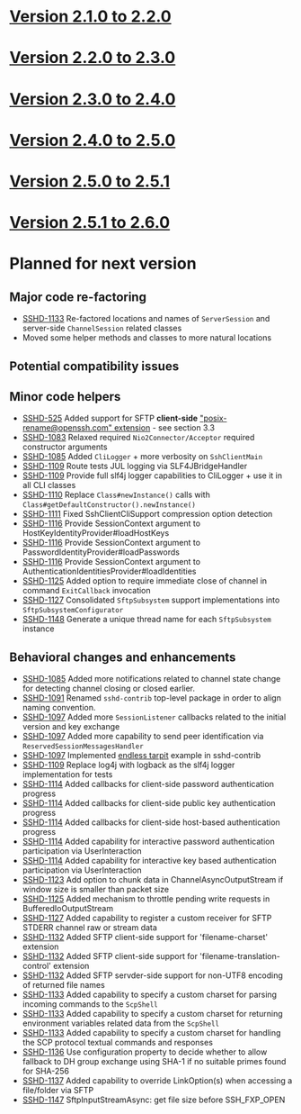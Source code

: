 # [Version 2.1.0 to 2.2.0](./docs/changes/2.2.0.md)

# [Version 2.2.0 to 2.3.0](./docs/changes/2.3.0.md)

# [Version 2.3.0 to 2.4.0](./docs/changes/2.4.0.md)

# [Version 2.4.0 to 2.5.0](./docs/changes/2.5.0.md)

# [Version 2.5.0 to 2.5.1](./docs/changes/2.5.1.md)

# [Version 2.5.1 to 2.6.0](./docs/changes/2.6.0.md)

# Planned for next version

## Major code re-factoring

* [SSHD-1133](https://issues.apache.org/jira/browse/SSHD-1133) Re-factored locations and names of `ServerSession` and server-side `ChannelSession` related classes
* Moved some helper methods and classes to more natural locations

## Potential compatibility issues

## Minor code helpers

* [SSHD-525](https://issues.apache.org/jira/browse/SSHD-525) Added support for SFTP **client-side** ["posix-rename@openssh.com"
 extension](http://cvsweb.openbsd.org/cgi-bin/cvsweb/src/usr.bin/ssh/PROTOCOL?rev=1.28&content-type=text/x-cvsweb-markup) - see section 3.3
* [SSHD-1083](https://issues.apache.org/jira/browse/SSHD-1083) Relaxed required `Nio2Connector/Acceptor` required constructor arguments
* [SSHD-1085](https://issues.apache.org/jira/browse/SSHD-1085) Added `CliLogger` + more verbosity on `SshClientMain`
* [SSHD-1109](https://issues.apache.org/jira/browse/SSHD-1109) Route tests JUL logging via SLF4JBridgeHandler
* [SSHD-1109](https://issues.apache.org/jira/browse/SSHD-1109) Provide full slf4j logger capabilities to CliLogger + use it in all CLI classes
* [SSHD-1110](https://issues.apache.org/jira/browse/SSHD-1110) Replace `Class#newInstance()` calls with `Class#getDefaultConstructor().newInstance()`
* [SSHD-1111](https://issues.apache.org/jira/browse/SSHD-1111) Fixed SshClientCliSupport compression option detection
* [SSHD-1116](https://issues.apache.org/jira/browse/SSHD-1116) Provide SessionContext argument to HostKeyIdentityProvider#loadHostKeys
* [SSHD-1116](https://issues.apache.org/jira/browse/SSHD-1116) Provide SessionContext argument to PasswordIdentityProvider#loadPasswords
* [SSHD-1116](https://issues.apache.org/jira/browse/SSHD-1116) Provide SessionContext argument to AuthenticationIdentitiesProvider#loadIdentities
* [SSHD-1125](https://issues.apache.org/jira/browse/SSHD-1125) Added option to require immediate close of channel in command `ExitCallback` invocation
* [SSHD-1127](https://issues.apache.org/jira/browse/SSHD-1127) Consolidated `SftpSubsystem` support implementations into `SftpSubsystemConfigurator`
* [SSHD-1148](https://issues.apache.org/jira/browse/SSHD-1148) Generate a unique thread name for each `SftpSubsystem` instance

## Behavioral changes and enhancements

* [SSHD-1085](https://issues.apache.org/jira/browse/SSHD-1085) Added more notifications related to channel state change for detecting channel closing or closed earlier.
* [SSHD-1091](https://issues.apache.org/jira/browse/SSHD-1091) Renamed `sshd-contrib` top-level package in order to align naming convention.
* [SSHD-1097](https://issues.apache.org/jira/browse/SSHD-1097) Added more `SessionListener` callbacks related to the initial version and key exchange
* [SSHD-1097](https://issues.apache.org/jira/browse/SSHD-1097) Added more capability to send peer identification via `ReservedSessionMessagesHandler`
* [SSHD-1097](https://issues.apache.org/jira/browse/SSHD-1097) Implemented [endless tarpit](https://nullprogram.com/blog/2019/03/22/) example in sshd-contrib
* [SSHD-1109](https://issues.apache.org/jira/browse/SSHD-1109) Replace log4j with logback as the slf4j logger implementation for tests
* [SSHD-1114](https://issues.apache.org/jira/browse/SSHD-1114) Added callbacks for client-side password authentication progress
* [SSHD-1114](https://issues.apache.org/jira/browse/SSHD-1114) Added callbacks for client-side public key authentication progress
* [SSHD-1114](https://issues.apache.org/jira/browse/SSHD-1114) Added callbacks for client-side host-based authentication progress
* [SSHD-1114](https://issues.apache.org/jira/browse/SSHD-1114) Added capability for interactive password authentication participation via UserInteraction
* [SSHD-1114](https://issues.apache.org/jira/browse/SSHD-1114) Added capability for interactive key based authentication participation via UserInteraction
* [SSHD-1123](https://issues.apache.org/jira/browse/SSHD-1123) Add option to chunk data in ChannelAsyncOutputStream if window size is smaller than packet size
* [SSHD-1125](https://issues.apache.org/jira/browse/SSHD-1125) Added mechanism to throttle pending write requests in BufferedIoOutputStream
* [SSHD-1127](https://issues.apache.org/jira/browse/SSHD-1127) Added capability to register a custom receiver for SFTP STDERR channel raw or stream data
* [SSHD-1132](https://issues.apache.org/jira/browse/SSHD-1132) Added SFTP client-side support for 'filename-charset' extension
* [SSHD-1132](https://issues.apache.org/jira/browse/SSHD-1132) Added SFTP client-side support for 'filename-translation-control' extension
* [SSHD-1132](https://issues.apache.org/jira/browse/SSHD-1132) Added SFTP servder-side support for non-UTF8 encoding of returned file names
* [SSHD-1133](https://issues.apache.org/jira/browse/SSHD-1133) Added capability to specify a custom charset for parsing incoming commands to the `ScpShell`
* [SSHD-1133](https://issues.apache.org/jira/browse/SSHD-1133) Added capability to specify a custom charset for returning environment variables related data from the `ScpShell`
* [SSHD-1133](https://issues.apache.org/jira/browse/SSHD-1133) Added capability to specify a custom charset for handling the SCP protocol textual commands and responses
* [SSHD-1136](https://issues.apache.org/jira/browse/SSHD-1136) Use configuration property to decide whether to allow fallback to DH group exchange using SHA-1 if no suitable primes found for SHA-256
* [SSHD-1137](https://issues.apache.org/jira/browse/SSHD-1137) Added capability to override LinkOption(s) when accessing a file/folder via SFTP
* [SSHD-1147](https://issues.apache.org/jira/browse/SSHD-1147) SftpInputStreamAsync: get file size before SSH_FXP_OPEN
